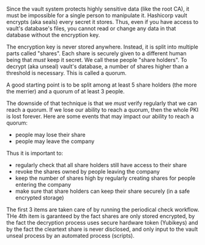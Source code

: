 Since the vault system protects highly sensitive data (like the root CA), it must be impossible for a single person to manipulate it.
Hashicorp vault encrypts (aka seals) every secret it stores. Thus, even if you have access to vault's database's files, you cannot read or change any data in that database without the encryption key.

The encryption key is never stored anywhere. Instead, it is split into multiple parts called "shares".
Each share is securely given to a different human being that *must* keep it secret. We call these people "share holders".
To decrypt (aka unseal) vault's database, a number of shares higher than a threshold is necessary.
This is called a quorum.

A good starting point is to be split among at least 5 share holders (the more the merrier) and a quorum of at least 3 people.

The downside of that technique is that we *must* verify regularly that we can reach a quorum.
If we lose our ability to reach a quorum, then the whole PKI is lost forever.
Here are some events that may impact our ability to reach a quorum:
 - people may lose their share
 - people may leave the company

Thus it is important to:
 - regularly check that all share holders still have access to their share
 - revoke the shares owned by people leaving the company
 - keep the number of shares high by regularly creating shares for people entering the company
 - make sure that share holders can keep their share securely (in a safe encrypted storage)

The first 3 items are taken care of by running the periodical check workflow.
THe 4th item is garanteed by the fact shares are only stored encrypted, by the fact the decryption process uses secure hardware token (Yubikeys) and by the fact the cleartext share is never disclosed, and only input to the vault unseal process by an automated process (scripts).
